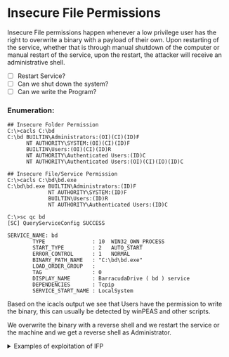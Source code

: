 # Insecure File Permissions

Insecure File permissions happen whenever a low privilege user has the right to overwrite a binary with a payload of their own. Upon restarting of the service, whether that is through manual shutdown of the computer or manual restart of the service, upon the restart, the attacker will receive an administrative shell.&#x20;

* [ ] Restart Service?
* [ ] Can we shut down the system?
* [ ] Can we write the Program?

### Enumeration:

```
## Insecure Folder Permission
C:\>cacls C:\bd
C:\bd BUILTIN\Administrators:(OI)(CI)(ID)F
      NT AUTHORITY\SYSTEM:(OI)(CI)(ID)F
      BUILTIN\Users:(OI)(CI)(ID)R
      NT AUTHORITY\Authenticated Users:(ID)C
      NT AUTHORITY\Authenticated Users:(OI)(CI)(IO)(ID)C

## Insecure File/Service Permission
C:\>cacls C:\bd\bd.exe
C:\bd\bd.exe BUILTIN\Administrators:(ID)F
             NT AUTHORITY\SYSTEM:(ID)F
             BUILTIN\Users:(ID)R
             NT AUTHORITY\Authenticated Users:(ID)C

C:\>sc qc bd
[SC] QueryServiceConfig SUCCESS

SERVICE_NAME: bd
        TYPE               : 10  WIN32_OWN_PROCESS
        START_TYPE         : 2   AUTO_START
        ERROR_CONTROL      : 1   NORMAL
        BINARY_PATH_NAME   : "C:\bd\bd.exe"
        LOAD_ORDER_GROUP   :
        TAG                : 0
        DISPLAY_NAME       : BarracudaDrive ( bd ) service
        DEPENDENCIES       : Tcpip
        SERVICE_START_NAME : LocalSystem

```

Based on the icacls output we see that Users have the permission to write the binary, this can usually be detected by winPEAS and other scripts.

We overwrite the binary with a reverse shell and we restart the service or the machine and we get a reverse shell as Administrator.&#x20;

<details>

<summary>Examples of exploitation of IFP</summary>

[https://app.gitbook.com/s/FBsiDeuhN5SJcOCFJbtD/priv-esc](https://app.gitbook.com/s/FBsiDeuhN5SJcOCFJbtD/priv-esc) (Medjed)

</details>
